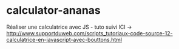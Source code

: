 # calculator-ananas
Réaliser une calculatrice avec JS - tuto suivi ICI -> http://www.supportduweb.com/scripts_tutoriaux-code-source-12-calculatrice-en-javascript-avec-bouttons.html

